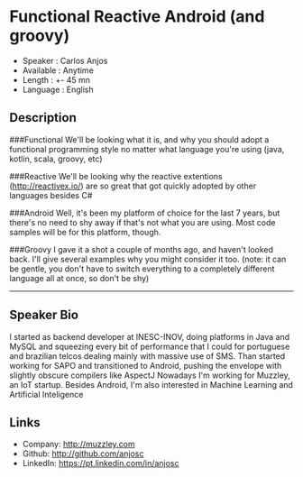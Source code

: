 Functional Reactive Android (and groovy)
========================

* Speaker   : Carlos Anjos
* Available : Anytime
* Length    : +- 45 mn
* Language  : English

Description
-----------

###Functional
We'll be looking what it is, and why you should adopt a functional programming style no matter what language you're using (java, kotlin, scala, groovy, etc)

###Reactive
We'll be looking why the reactive extentions (http://reactivex.io/) are so great that got quickly adopted by other languages besides C#

###Android
Well, it's been my platform of choice for the last 7 years, but there's no need to shy away if that's not what you are using. Most code samples will be for this platform, though.

###Groovy
I gave it a shot a couple of months ago, and haven't looked back. I'll give several examples why you might consider it too. (note: it can be gentle, you don't have to switch everything to a completely different language all at once, so don't be shy)

---------------

Speaker Bio
-----------

I started as backend developer at INESC-INOV, doing platforms in Java and MySQL and squeezing every bit of performance that I could for portuguese and brazilian telcos dealing mainly with massive use of SMS.
Than started working for SAPO and transitioned to Android, pushing the envelope with slightly obscure compilers like AspectJ
Nowadays I'm working for Muzzley, an IoT startup.
Besides Android, I'm also interested in Machine Learning and Artificial Inteligence

Links
-----

* Company: http://muzzley.com
* Github: http://github.com/anjosc
* LinkedIn: https://pt.linkedin.com/in/anjosc